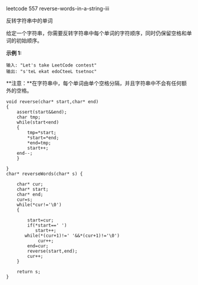 leetcode 557 reverse-words-in-a-string-iii

反转字符串中的单词

给定一个字符串，你需要反转字符串中每个单词的字符顺序，同时仍保留空格和单词的初始顺序。

**示例 1:**

```
输入: "Let's take LeetCode contest"
输出: "s'teL ekat edoCteeL tsetnoc" 

```

**注意：**在字符串中，每个单词由单个空格分隔，并且字符串中不会有任何额外的空格。

```
void reverse(char* start,char* end)
{
    assert(start&&end);
    char tmp;
    while(start<end)
    {
        tmp=*start;
        *start=*end;
        *end=tmp;
        start++;
    end--;
    }
    
}
char* reverseWords(char* s) {
    
    char* cur;
    char* start;
    char* end;
    cur=s;
    while(*cur!='\0')
    {
        
        start=cur;
        if(*start==' ')
           start++;
       while(*(cur+1)!=' '&&*(cur+1)!='\0')
            cur++;
        end=cur;
        reverse(start,end);
        cur++;
    }
    
    return s;
}
```

